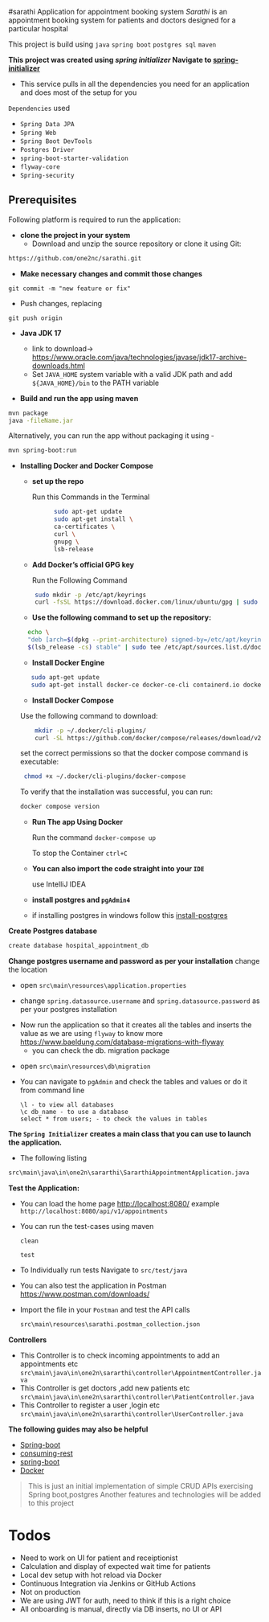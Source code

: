 #sarathi
Application for appointment booking system
_Sarathi_ is an appointment booking system for patients and doctors designed for a particular hospital

This project is build using  `java` `spring boot` `postgres sql` `maven`

**This project was created using _spring initializer_ Navigate to [spring-initializer](https://start.spring.io.)**
- This service pulls in all the dependencies you need for an application and does most of the setup for you

`Dependencies` used
- `Spring Data JPA`
- `Spring Web`
- `Spring Boot DevTools`
- `Postgres Driver`
- `spring-boot-starter-validation`
- `flyway-core`
- `Spring-security`

## Prerequisites

Following platform is required to run the application:

- **clone the project in your system**
    - Download and unzip the source repository or clone it using Git:
```bash
https://github.com/one2nc/sarathi.git
```
- **Make necessary changes and commit those changes**

```git add .
git commit -m "new feature or fix"
```

- Push changes, replacing <add-your-branch-name>

```
git push origin 
```

- **Java JDK 17**
    - link to download-> https://www.oracle.com/java/technologies/javase/jdk17-archive-downloads.html
    - Set `JAVA_HOME` system variable with a valid JDK path and add `${JAVA_HOME}/bin` to the PATH variable



- **Build and run the app using maven**

```bash
mvn package
java -fileName.jar
```

Alternatively, you can run the app without packaging it using -

```bash
mvn spring-boot:run
```

- **Installing Docker and Docker Compose**
    - **set up the repo**

      Run this Commands in the Terminal
      ```bash 
            sudo apt-get update
            sudo apt-get install \
            ca-certificates \
            curl \
            gnupg \
            lsb-release
      ``` 

    - **Add Docker’s official GPG key**

      Run the Following Command
  ```bash
      sudo mkdir -p /etc/apt/keyrings
      curl -fsSL https://download.docker.com/linux/ubuntu/gpg | sudo gpg --dearmor -o /etc/apt/keyrings/docker.gpg
  ```

    - **Use the following command to set up the repository:**
  ```bash
    echo \
    "deb [arch=$(dpkg --print-architecture) signed-by=/etc/apt/keyrings/docker.gpg] https://download.docker.com/linux/ubuntu \
    $(lsb_release -cs) stable" | sudo tee /etc/apt/sources.list.d/docker.list > /dev/null
   ```

    - **Install Docker Engine**
  ```bash
     sudo apt-get update
     sudo apt-get install docker-ce docker-ce-cli containerd.io docker-compose-plugin
  ```

    - **Install Docker Compose**

  Use the following command to download:
   ```bash
       mkdir -p ~/.docker/cli-plugins/
       curl -SL https://github.com/docker/compose/releases/download/v2.3.3/docker-compose-linux-x86_64 -o ~/.docker/cli-plugins/docker-compose
   ```

  set the correct permissions so that the docker compose command is executable:
   ```bash
    chmod +x ~/.docker/cli-plugins/docker-compose
   ```

  To verify that the installation was successful, you can run:
  ```bash
  docker compose version
  ```
    - **Run The app Using Docker**

      Run the command `docker-compose up`

      To stop the Container `ctrl+C`

    - **You can also import the code straight into your `IDE`**

      use IntelliJ IDEA

    - **install postgres and `pgAdmin4`**
    - if installing postgres in windows follow
      this [install-postgres](https://www.guru99.com/download-install-postgresql.html)



**Create Postgres database**
```bash
create database hospital_appointment_db
```

**Change postgres username and password as per your installation**
change the location

+ open `src\main\resources\application.properties`

+ change `spring.datasource.username` and `spring.datasource.password` as per your postgres installation

- Now run the application so that it creates all the tables and inserts the value as we are using `flyway` to know
  more <https://www.baeldung.com/database-migrations-with-flyway>
    - you can check the db. migration package

+ open `src\main\resources\db\migration`

- You can navigate to `pgAdmin` and check the tables and values or do it from command line
  ```
  \l - to view all databases
  \c db_name - to use a database
  select * from users; - to check the values in tables
  ```

**The `Spring Initializer` creates a main class that you can use to launch the application.**
- The following listing
```bash
src\main\java\in\one2n\sararthi\SararthiAppointmentApplication.java
```

**Test the Application:**

- You can load the home page <http://localhost:8080/>
  example `http://localhost:8080/api/v1/appointments`

- You can run the test-cases using maven

  `clean`

  `test`

- To Individually run tests Navigate to `src/test/java`

- You can also test the application in Postman <https://www.postman.com/downloads/>
- Import the file in your `Postman` and test the API calls
  ```bash
  src\main\resources\sarathi.postman_collection.json
  ```

**Controllers**
- This Controller is to check incoming appointments to add an appointments etc
  `src\main\java\in\one2n\sararthi\controller\AppointmentController.java`
- This Controller is get doctors ,add new patients etc
  `src\main\java\in\one2n\sararthi\controller\PatientController.java`
- This Controller to register a user ,login etc
  `src\main\java\in\one2n\sararthi\controller\UserController.java`

**The following guides may also be helpful**

- [Spring-boot](https://spring.io/guides/gs/spring-boot/)
- [consuming-rest](https://spring.io/guides/gs/consuming-rest/)
- [spring-boot](https://spring.io/guides/gs/spring-boot/)
- [Docker](https://container.training/intro-selfpaced.yml.html#1)

> This is just an initial implementation of simple CRUD APIs exercising Spring boot,postgres Another features and technologies will be added to this project

# Todos

- Need to work on UI for patient and receiptionist
- Calculation and display of expected wait time for patients
- Local dev setup with hot reload via Docker
- Continuous Integration via Jenkins or GitHub Actions
- Not on production
- We are using JWT for auth, need to think if this is a right choice
- All onboarding is manual, directly via DB inserts, no UI or API
